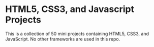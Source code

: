 # HTML5, CSS3, and Javascript Projects
 
This is a collection of 50 mini projects containing HTML5, CSS3, and JavaScript. No other frameworks are used in this repo.

